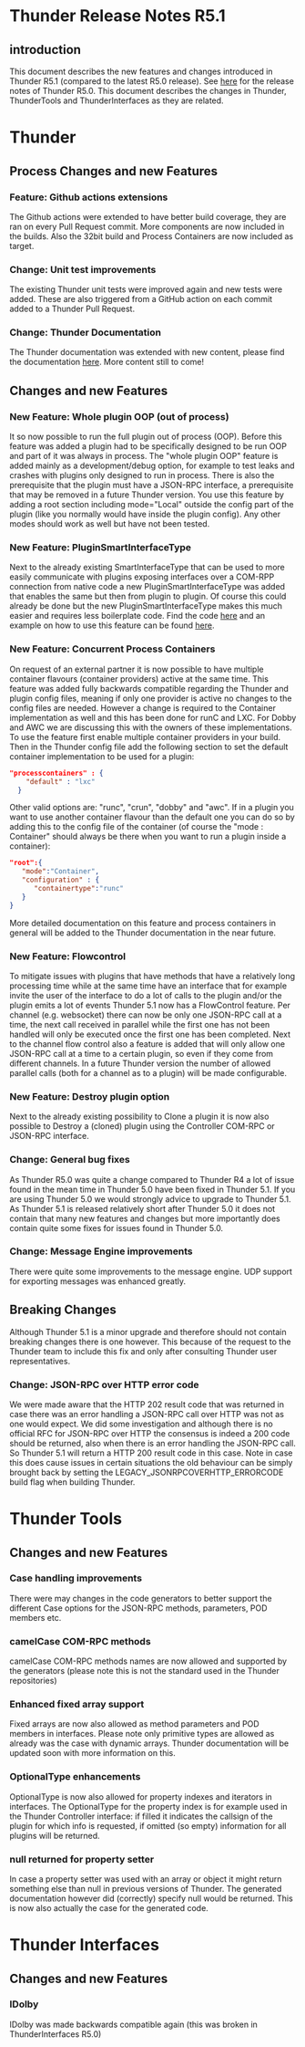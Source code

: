 # Thunder Release Notes R5.1

## introduction

This document describes the new features and changes introduced in Thunder R5.1 (compared to the latest R5.0 release).
See [here](https://github.com/rdkcentral/Thunder/blob/R5_0/ReleaseNotes/ThunderReleaseNotes_R5.0.md) for the release notes of Thunder R5.0.
This document describes the changes in Thunder, ThunderTools and ThunderInterfaces as they are related. 

# Thunder 

##  Process Changes and new Features 

### Feature: Github actions extensions

The Github actions were extended to have better build coverage, they are ran on every Pull Request commit. More components are now included in the builds. Also the 32bit build and Process Containers are now included as target.

### Change: Unit test improvements

The existing Thunder unit tests were improved again and new tests were added. These are also triggered from a GitHub action on each commit added to a Thunder Pull Request.

### Change: Thunder Documentation

The Thunder documentation was extended with new content, please find the documentation [here](https://rdkcentral.github.io/Thunder/). More content still to come!

## Changes and new Features

### New Feature: Whole plugin OOP (out of process)

It so now possible to run the full plugin out of process (OOP). Before this feature was added a plugin had to be specifically designed to be run OOP and part of it was always in process. The "whole plugin OOP" feature is added mainly as a development/debug option, for example to test leaks and crashes with plugins only designed to run in process. There is also the prerequisite that the plugin must have a JSON-RPC interface, a prerequisite that may be removed in a future Thunder version. 
You use this feature by adding a root section including mode="Local" outside the config part of the plugin (like you normally would have inside the plugin config). Any other modes should work as well but have not been tested. 

### New Feature: PluginSmartInterfaceType

Next to the already existing SmartInterfaceType that can be used to more easily communicate with plugins exposing interfaces over a COM-RPP connection from native code a new PluginSmartInterfaceType was added that enables the same but then from plugin to plugin. Of course this could already be done but the new PluginSmartInterfaceType makes this much easier and requires less boilerplate code. 
Find the code [here](https://github.com/rdkcentral/Thunder/blob/ac3f7d42d22715897ddce76d49ee164d36d5cc10/Source/plugins/Types.h#L403) and an example on how to use this feature can be found [here](https://github.com/rdkcentral/ThunderNanoServices/tree/master/examples/PluginSmartInterfaceType).

### New Feature: Concurrent Process Containers

On request of an external partner it is now possible to have multiple container flavours (container providers) active at the same time.
This feature was added fully backwards compatible regarding the Thunder and plugin config files, meaning if only one provider is active no changes to the config files are needed. However a change is required to the Container implementation as well and this has been done for runC and LXC. For Dobby and AWC we are discussing this with the owners of these implementations.
To use the feature first enable multiple container providers in your build. Then in the Thunder config file add the following section to set the default container implementation to be used for a plugin:
```json
"processcontainers" : {
    "default" : "lxc"
  }
```
Other valid options are: "runc", "crun", "dobby" and "awc". 
If in a plugin you want to use another container flavour than the default one you can do so by adding this to the config file of the container (of course the "mode : Container" should always be there when you want to run a plugin inside a container):
```json
"root":{
   "mode":"Container",
   "configuration" : {
      "containertype":"runc"
   }
}
```
More detailed documentation on this feature and process containers in general will be added to the Thunder documentation in the near future.

### New Feature: Flowcontrol 

To mitigate issues with plugins that have methods that have a relatively long processing time while at the same time have an interface that for example invite the user of the interface to do a lot of calls to the plugin and/or the plugin emits a lot of events Thunder 5.1 now has a FlowControl feature. 
Per channel (e.g. websocket) there can now be only one JSON-RPC call at a time, the next call received in parallel while the first one has not been handled will only be executed once the first one has been completed. Next to the channel flow control also a feature is added that will only allow one JSON-RPC call at a time to a certain plugin, so even if they come from different channels. 
In a future Thunder version the number of allowed parallel calls (both for a channel as to a plugin) will be made configurable.

### New Feature: Destroy plugin option

Next to the already existing possibility to Clone a plugin it is now also possible to Destroy a (cloned) plugin using the Controller COM-RPC or JSON-RPC interface.

### Change: General bug fixes

As Thunder R5.0 was quite a change compared to Thunder R4 a lot of issue found in the mean time in Thunder 5.0 have been fixed in Thunder 5.1. If you are using Thunder 5.0 we would strongly advice to upgrade to Thunder 5.1. As Thunder 5.1 is released relatively short after Thunder 5.0 it does not contain that many new features and changes but more importantly does contain quite some fixes for issues found in Thunder 5.0.

### Change: Message Engine improvements

There were quite some improvements to the message engine. UDP support for exporting messages was enhanced greatly.

## Breaking Changes

Although Thunder 5.1 is a minor upgrade and therefore should not contain breaking changes there is one however. This because of the request to the Thunder team to include this fix and only after consulting Thunder user representatives.

### Change: JSON-RPC over HTTP error code

We were made aware that the HTTP 202 result code that was returned in case there was an error handling a JSON-RPC call over HTTP was not as one would expect.
We did some investigation and although there is no official RFC for JSON-RPC over HTTP the consensus is indeed a 200 code should be returned, also when there is an error handling the JSON-RPC call. So Thunder 5.1 will return a HTTP 200 result code in this case. 
Note in case this does cause issues in certain situations the old behaviour can be simply brought back by setting the LEGACY_JSONRPCOVERHTTP_ERRORCODE build flag when building Thunder.

# Thunder Tools

## Changes and new Features 

### Case handling improvements

There were may changes in the code generators to better support the different Case options for the JSON-RPC methods, parameters, POD members etc.

### camelCase COM-RPC methods

camelCase COM-RPC methods names are now allowed and supported by the generators (please note this is not the standard used in the Thunder repositories)

### Enhanced fixed array support

Fixed arrays are now also allowed as method parameters and POD members in interfaces. Please note only primitive types are allowed as already was the case with dynamic arrays. Thunder documentation will be updated soon with more information on this.

### OptionalType enhancements

OptionalType is now also allowed for property indexes and iterators in interfaces. The OptionalType for the property index is for example used in the Thunder Controller interface: if filled it indicates the callsign of the plugin for which info is requested, if omitted (so empty) information for all plugins will be returned.

### null returned for property setter

In case a property setter was used with an array or object it might return something else than null in previous versions of Thunder. The generated documentation however did (correctly) specify null would be returned. This is now also actually the case for the generated code.

# Thunder Interfaces

## Changes and new Features 

### IDolby

IDolby was made backwards compatible again (this was broken in ThunderInterfaces R5.0)

